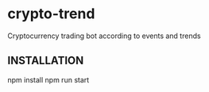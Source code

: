 # crypto-trend
Cryptocurrency trading bot according to events and trends

## INSTALLATION

npm install
npm run start
